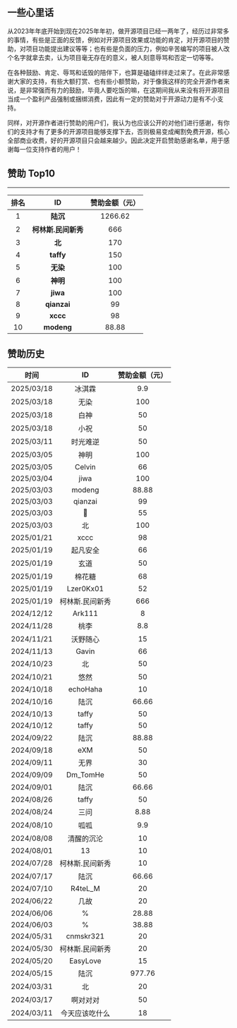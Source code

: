 ## 一些心里话
从2023年年底开始到现在2025年年初，做开源项目已经一两年了，经历过非常多的事情，有些是正面的反馈，例如对开源项目效果或功能的肯定，对开源项目的赞助，对项目功能提出建议等等；也有些是负面的压力，例如辛苦编写的项目被人改个名字就拿去卖，认为项目毫无存在的意义，被人刻意辱骂和否定一切等等。

在各种鼓励、肯定、辱骂和诋毁的陪伴下，也算是磕磕绊绊走过来了。在此非常感谢大家的支持，有些大额打赏、也有些小额赞助，对于像我这样的完全开源作者来说，是非常强而有力的鼓励，毕竟人要吃饭的嘛，在这期间我从来没有将开源项目当成一个盈利产品强制或捆绑消费，因此有一定的赞助对于开源动力是有不小支持。

同样，对开源作者进行赞助的用户们，我认为也应该公开的对他们进行感谢，有你们的支持才有了更多的开源项目能够支撑下去，否则极易变成阉割免费开源，核心全部商业收费，好的开源项目只会越来越少。因此决定开启赞助感谢名单，用于感谢每一位支持作者的用户！

## 赞助 Top10

------



| 排名 |  ID  | 赞助金额（元） |
| :--: | :--: | :------------: |
|  1   |      **陆沉**       |    1266.62     |
|  2   | **柯林斯.民间新秀** |      666       |
|  3   |      **北**      |      170       |
| 4 | **taffy** | 150 |
| 5 |      **无染**       |      100       |
| 6 |      **神明**       |      100       |
| 7 |      **jiwa**       |      100       |
|  8   |     **qianzai**     |       99       |
| 9 |      **xccc**       |       98       |
|  10  |     **modeng**      |     88.88      |

## 赞助历史

|    时间    |       ID        | 赞助金额（元） |
| :--------: | :-------------: | :------------: |
| 2025/03/18 |     冰淇霖      |      9.9       |
| 2025/03/18 |      无染       |      100       |
| 2025/03/18 |      白神       |       50       |
| 2025/03/18 |      小祝       |       50       |
| 2025/03/11 |    时光难逆     |       50       |
| 2025/03/05 |      神明       |      100       |
| 2025/03/05 |     Celvin      |       66       |
| 2025/03/04 |      jiwa       |      100       |
| 2025/03/03 |     modeng      |     88.88      |
| 2025/03/03 |     qianzai     |       99       |
| 2025/03/03 |        🐔        |       55       |
| 2025/03/03 |       北        |      100       |
| 2025/01/21 |      xccc       |       98       |
| 2025/01/19 |    起凡安全     |       66       |
| 2025/01/19 |      玄道       |       50       |
| 2025/01/19 |     棉花糖      |       68       |
| 2025/01/19 |    Lzer0Kx01    |       52       |
| 2025/01/19 | 柯林斯.民间新秀 |      666       |
| 2024/12/12 |     Ark111      |       8        |
| 2024/11/28 |      桃李       |      8.8       |
| 2024/11/21 |    沃野随心     |       15       |
| 2024/11/13 |      Gavin      |       66       |
| 2024/10/23 |       北        |       50       |
| 2024/10/21 |      悠然       |       50       |
| 2024/10/18 |    echoHaha     |       10       |
| 2024/10/16 |      陆沉       |     66.66      |
| 2024/10/13 |      taffy      |       50       |
| 2024/10/12 |      taffy      |       50       |
| 2024/09/22 |      陆沉       |     88.88      |
| 2024/09/18 |       eXM       |       50       |
| 2024/09/11 |      无界       |       30       |
| 2024/09/09 |    Dm_TomHe     |       50       |
| 2024/09/01 |      陆沉       |     66.66      |
| 2024/08/26 |      taffy      |       50       |
| 2024/08/24 |      三问       |      8.88      |
| 2024/08/10 |      呱呱       |      9.9       |
| 2024/08/08 |   清醒的沉沦    |       10       |
| 2024/08/01 |       13        |       10       |
| 2024/07/28 | 柯林斯.民间新秀 |       10       |
| 2024/07/17 |      陆沉       |     66.66      |
| 2024/07/10 |     R4teL_M     |       20       |
| 2024/06/22 |      几故       |       20       |
| 2024/06/06 |        %        |     28.88      |
| 2024/06/03 |        %        |     38.88      |
| 2024/05/31 |    cnmskr321    |       20       |
| 2024/05/30 | 柯林斯.民间新秀 |       20       |
| 2024/05/20 |    EasyLove     |       15       |
| 2024/05/15 |      陆沉       |     977.76     |
| 2024/03/31 |       北        |       20       |
| 2024/03/17 |    啊对对对     |       50       |
| 2024/03/11 | 今天应该吃什么  |       18       |
